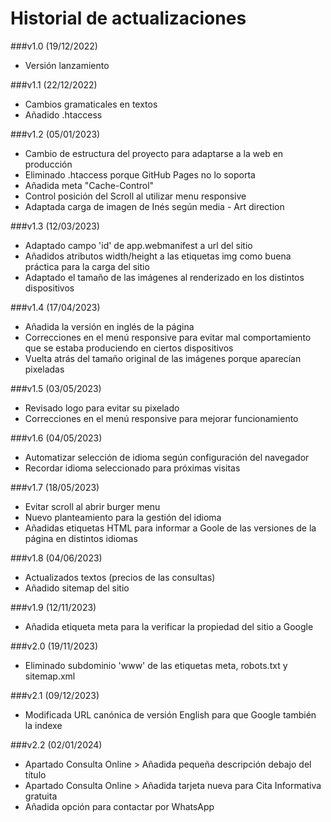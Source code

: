 Historial de actualizaciones
============================

###v1.0 (19/12/2022)

- Versión lanzamiento


###v1.1 (22/12/2022)

- Cambios gramaticales en textos
- Añadido .htaccess


###v1.2 (05/01/2023)

- Cambio de estructura del proyecto para adaptarse a la web en producción
- Eliminado .htaccess porque GitHub Pages no lo soporta
- Añadida meta "Cache-Control"
- Control posición del Scroll al utilizar menu responsive
- Adaptada carga de imagen de Inés según media - Art direction


###v1.3 (12/03/2023)

- Adaptado campo 'id' de app.webmanifest a url del sitio
- Añadidos atributos width/height a las etiquetas img como buena práctica para la carga del sitio
- Adaptado el tamaño de las imágenes al renderizado en los distintos dispositivos


###v1.4 (17/04/2023)

- Añadida la versión en inglés de la página
- Correcciones en el menú responsive para evitar mal comportamiento que se estaba produciendo en ciertos dispositivos
- Vuelta atrás del tamaño original de las imágenes porque aparecían pixeladas


###v1.5 (03/05/2023)

- Revisado logo para evitar su pixelado
- Correcciones en el menú responsive para mejorar funcionamiento


###v1.6 (04/05/2023)

- Automatizar selección de idioma según configuración del navegador
- Recordar idioma seleccionado para próximas visitas


###v1.7 (18/05/2023)

- Evitar scroll al abrir burger menu
- Nuevo planteamiento para la gestión del idioma
- Añadidas etiquetas HTML para informar a Goole de las versiones de la página en distintos idiomas


###v1.8 (04/06/2023)

- Actualizados textos (precios de las consultas)
- Añadido sitemap del sitio


###v1.9 (12/11/2023)

- Añadida etiqueta meta para la verificar la propiedad del sitio a Google


###v2.0 (19/11/2023)

- Eliminado subdominio 'www' de las etiquetas meta, robots.txt y sitemap.xml


###v2.1 (09/12/2023)

- Modificada URL canónica de versión English para que Google también la indexe


###v2.2 (02/01/2024)

- Apartado Consulta Online > Añadida pequeña descripción debajo del título
- Apartado Consulta Online > Añadida tarjeta nueva para Cita Informativa gratuita
- Añadida opción para contactar por WhatsApp
